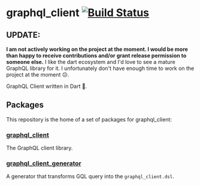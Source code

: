 # graphql_client [![Build Status](https://travis-ci.org/hourliert/graphql_client.svg?branch=master)](https://travis-ci.org/hourliert/graphql_client)

UPDATE: 
---
**I am not actively working on the project at the moment. I would be more than happy to receive contributions and/or grant release permission to someone else.** I like the dart ecosystem and I'd love to see a mature GraphQL library for it. I unfortunately don't have enough time to work on the project at the moment ☹️.

GraphQL Client written in Dart 🎯.

## Packages

This repository is the home of a set of packages for graphql_client:

### [graphql_client](graphql_client/README.md)

The GraphQL client library.

### [graphql_client_generator](graphql_client_generator/README.md)

A generator that transforms GQL query into the `graphql_client.dsl`.
